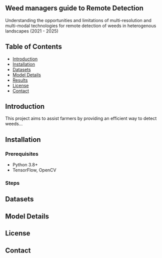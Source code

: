 ## Weed managers guide to Remote Detection
Understanding the opportunities and limitations of multi-resolution and multi-modal technologies for remote detection of weeds in heterogenous landscapes (2021 - 2025)

## Table of Contents
- [Introduction](#introduction)
- [Installation](#installation)
- [Datasets](#datasets)
- [Model Details](#model-details)
- [Results](#results)
- [License](#license)
- [Contact](#contact)

## Introduction
This project aims to assist farmers by providing an efficient way to detect weeds...

## Installation
### Prerequisites
- Python 3.8+
- TensorFlow, OpenCV

### Steps

## Datasets

## Model Details

## License

## Contact







